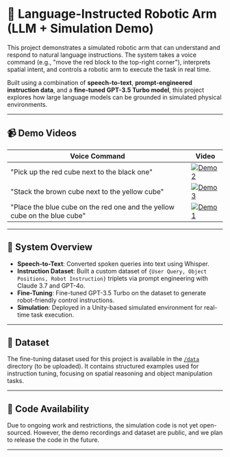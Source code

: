 # 🤖 Language-Instructed Robotic Arm (LLM + Simulation Demo)

This project demonstrates a simulated robotic arm that can understand and respond to natural language instructions. The system takes a voice command (e.g., "move the red block to the top-right corner"), interprets spatial intent, and controls a robotic arm to execute the task in real time.

Built using a combination of **speech-to-text**, **prompt-engineered instruction data**, and a **fine-tuned GPT-3.5 Turbo model**, this project explores how large language models can be grounded in simulated physical environments.

---

## 📹 Demo Videos

| Voice Command | Video |
|---------------|-------|
| "Pick up the red cube next to the black one" | [![Demo 2](https://img.youtube.com/vi/5sRKFwPjiTE/0.jpg)](https://youtube.com/shorts/5sRKFwPjiTE) |
| "Stack the brown cube next to the yellow cube" | [![Demo 3](https://img.youtube.com/vi/Fj-wdPBOoEY/0.jpg)](https://youtube.com/shorts/Fj-wdPBOoEY) |
| "Place the blue cube on the red one and the yellow cube on the blue cube" | [![Demo 1](https://img.youtube.com/vi/5JA7fOdkMO8/0.jpg)](https://youtube.com/shorts/5JA7fOdkMO8) |

---

## 🧠 System Overview

- **Speech-to-Text**: Converted spoken queries into text using Whisper.
- **Instruction Dataset**: Built a custom dataset of `{User Query, Object Positions, Robot Instruction}` triplets via prompt engineering with Claude 3.7 and GPT-4o.
- **Fine-Tuning**: Fine-tuned GPT-3.5 Turbo on the dataset to generate robot-friendly control instructions.
- **Simulation**: Deployed in a Unity-based simulated environment for real-time task execution.

---

## 📁 Dataset

The fine-tuning dataset used for this project is available in the [`/data`](./data) directory (to be uploaded). It contains structured examples used for instruction tuning, focusing on spatial reasoning and object manipulation tasks.

---

## 🚧 Code Availability

Due to ongoing work and restrictions, the simulation code is not yet open-sourced. However, the demo recordings and dataset are public, and we plan to release the code in the future.

---
